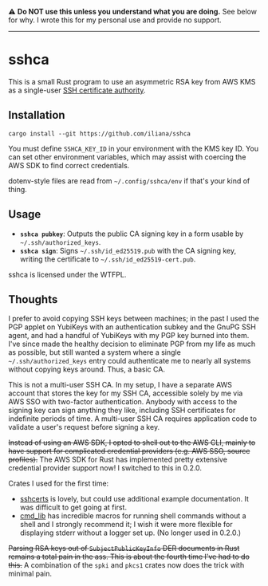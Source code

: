 ⚠️ **Do NOT use this unless you understand what you are doing.** See below for why. I wrote this for my personal use and provide no support.

---

# sshca

This is a small Rust program to use an asymmetric RSA key from AWS KMS as a single-user [SSH certificate authority](https://cvsweb.openbsd.org/cgi-bin/cvsweb/src/usr.bin/ssh/PROTOCOL.certkeys?annotate=HEAD).

## Installation

```
cargo install --git https://github.com/iliana/sshca
```

You must define `SSHCA_KEY_ID` in your environment with the KMS key ID. You can set other environment variables, which may assist with coercing the AWS SDK to find correct credentials.

dotenv-style files are read from `~/.config/sshca/env` if that's your kind of thing.

## Usage

- **`sshca pubkey`**: Outputs the public CA signing key in a form usable by `~/.ssh/authorized_keys`.
- **`sshca sign`**: Signs `~/.ssh/id_ed25519.pub` with the CA signing key, writing the certificate to `~/.ssh/id_ed25519-cert.pub`.

sshca is licensed under the WTFPL.

## Thoughts

I prefer to avoid copying SSH keys between machines; in the past I used the PGP applet on YubiKeys with an authentication subkey and the GnuPG SSH agent, and had a handful of YubiKeys with my PGP key burned into them. I've since made the healthy decision to eliminate PGP from my life as much as possible, but still wanted a system where a single `~/.ssh/authorized_keys` entry could authenticate me to nearly all systems without copying keys around. Thus, a basic CA.

This is not a multi-user SSH CA. In my setup, I have a separate AWS account that stores the key for my SSH CA, accessible solely by me via AWS SSO with two-factor authentication. Anybody with access to the signing key can sign anything they like, including SSH certificates for indefinite periods of time. A multi-user SSH CA requires application code to validate a user's request before signing a key.

~~Instead of using an AWS SDK, I opted to shell out to the AWS CLI, mainly to have support for complicated credential providers (e.g. AWS SSO, source profiles).~~ The AWS SDK for Rust has implemented pretty extensive credential provider support now! I switched to this in 0.2.0.

Crates I used for the first time:

- [sshcerts](https://docs.rs/sshcerts) is lovely, but could use additional example documentation. It was difficult to get going at first.
- [cmd_lib](https://docs.rs/cmd_lib) has incredible macros for running shell commands without a shell and I strongly recommend it; I wish it were more flexible for displaying stderr without a logger set up. (No longer used in 0.2.0.)

~~Parsing RSA keys out of `SubjectPublicKeyInfo` DER documents in Rust remains a total pain in the ass. This is about the fourth time I've had to do this.~~ A combination of the `spki` and `pkcs1` crates now does the trick with minimal pain.
